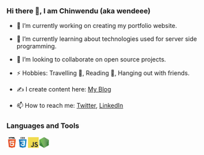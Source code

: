 ### Hi there 👋, I am Chinwendu (aka wendeee)

- 🔭 I’m currently working on creating my portfolio website.
- 🌱 I’m currently learning about technologies used for server side programming.

- 👯 I’m looking to collaborate on open source projects.

- ⚡ Hobbies: Travelling 🚀, Reading 📙, Hanging out with friends.

- ✍ I create content here: [My Blog](https://chinwendu.hashnode.dev/)

- 📫 How to reach me: [Twitter](https://www.twitter.com/_ChinwenduE),   [LinkedIn](https://www.linkedin.com/in/enyinna-chinwendu-promise/)



### Languages and Tools

<img align="left" src="https://raw.githubusercontent.com/github/explore/80688e429a7d4ef2fca1e82350fe8e3517d3494d/topics/html/html.png" alt="HTML5 icon" width="25px">
<img align="left" src="https://raw.githubusercontent.com/github/explore/80688e429a7d4ef2fca1e82350fe8e3517d3494d/topics/css/css.png" alt="CSS3 icon" width="25px">
<img align="left" src="https://raw.githubusercontent.com/github/explore/80688e429a7d4ef2fca1e82350fe8e3517d3494d/topics/javascript/javascript.png" alt="JS icon" width="25px">
<img align="left" src="https://raw.githubusercontent.com/github/explore/80688e429a7d4ef2fca1e82350fe8e3517d3494d/topics/nodejs/nodejs.png" alt="JS icon" width="25px">


<!--
**wendeee/wendeee** is a ✨ _special_ ✨ repository because its `README.md` (this file) appears on your GitHub profile.

Here are some ideas to get you started:

- 🔭 I’m currently working on ...
- 🌱 I’m currently learning ...
- 👯 I’m looking to collaborate on ...
- 🤔 I’m looking for help with ...
- 💬 Ask me about ...
- 📫 How to reach me: ...
- 😄 Pronouns: ...
- ⚡ Fun fact: ...
-->
